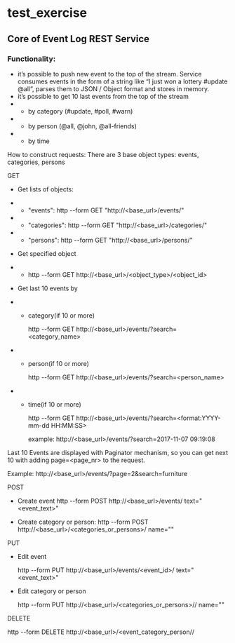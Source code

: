 # test_exercise
## Core of Event Log REST Service

### Functionality:
- it’s possible to push new event to the top of the stream. Service
consumes events in the form of a string like “I just won a lottery
#update @all”, parses them to JSON / Object format and stores in
memory.
- it’s possible to get 10 last events from the top of the stream
- - by category (#update, #poll, #warn)
- - by person (@all, @john, @all-friends)
- - by time

How to construct requests:
There are 3 base object types: events, categories, persons

GET

- Get lists of objects:
- - "events": http --form GET "http://<base_url>/events/"
- - "categories": http --form GET "http://<base_url>/categories/"
- - "persons": http --form GET "http://<base_url>/persons/"

- Get specified object
- - http --form GET http://<base_url>/<object_type>/<object_id>

- Get last 10 events by

- - category(if 10 or more)

    http --form GET http://<base_url>/events/?search=<category_name>

- - person(if 10 or more)

    http --form GET http://<base_url>/events/?search=<person_name>

- - time(if 10 or more)

    http --form GET http://<base_url>/events/?search=<format:YYYY-mm-dd HH:MM:SS> 

    example: http://<base_url>/events/?search=2017-11-07 09:19:08

Last 10 Events are displayed with Paginator mechanism, so you can get next 10
with adding page=<page_nr> to the request.

Example: http://<base_url>/events/?page=2&search=furniture


POST 

- Create event
    http --form POST http://<base_url>/events/ text="<event_text>"

- Create category or person:
    http --form POST http://<base_url>/<categories_or_persons>/ name="<name>"


PUT

- Edit event

    http --form PUT http://<base_url>/events/<event_id>/ text="<event_text>"

- Edit category or person

    http --form PUT http://<base_url>/<categories_or_persons>/<id>/ name="<name>"


DELETE

http --form DELETE http://<base_url>/<event_category_person/<id>/
